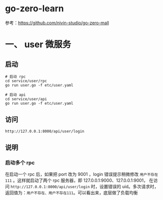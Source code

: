 # go-zero-learn

参考：https://github.com/nivin-studio/go-zero-mall

# 一、 user 微服务

## 启动

```
# 启动 rpc 
cd service/user/rpc
go run user.go -f etc/user.yaml

# 启动 api
cd service/user/api
go run user.go -f etc/user.yaml
```

## 访问

```
http://127.0.0.1:8000/api/user/login

```

## 说明

### 启动多个 rpc

在启动一个 rpc 后，如果把 port 改为 9001 ，login 错误提示稍微修改 ```用户不存在111``` 。这样就启动了两个 rpc 服务器，即 127.0.0.1:9000、127.0.0.1:9001，
在访问 ```http://127.0.0.1:8000/api/user/login``` 时，设置错误的 uid。多次请求时，返回值为：```用户不存在、用户不存在111```。可以看出来，底层做了负载均衡




